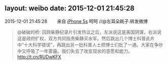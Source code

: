 layout: weibo
date: 2015-12-01 21:45:28
---
<meta name="referrer" content="no-referrer" />

2015-12-01 21:45:28  &nbsp;&nbsp;&nbsp;&nbsp;&nbsp;&nbsp; 来自 <a href="sinaweibo://customweibosource" rel="nofollow">iPhone 5s</a>
呵呵 //@左耳朵耗子:转发微博
>  @破破的桥: 回顾柴静纪录片引发热议之后，左派说这是美国阴谋，右派说这是政府扩权，双方共同指责柴静买水军。然后跳出几个博士科普此片中“十大科学错误”，再跳出另一批科普人士把博士们批了一通。大家在争吵中又呼吸了一年雾霾。我们失去了改变现状的意愿和能力。 http://t.cn/RUDwKFX ​​​
